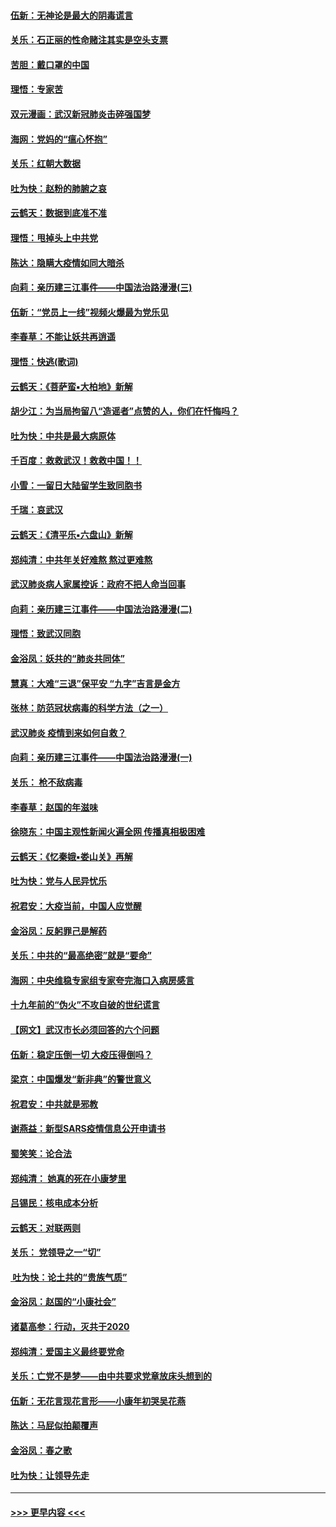 #### [伍新：无神论是最大的阴毒谎言](../pages/nsc993/n11846129.md?t=02060922) 
#### [关乐：石正丽的性命赌注其实是空头支票](../pages/nsc993/n11846109.md?t=02060922) 
#### [苦胆：戴口罩的中国](../pages/nsc993/n11845576.md?t=02060922) 
#### [理悟：专家苦](../pages/nsc993/n11845564.md?t=02060922) 
#### [双元漫画：武汉新冠肺炎击碎强国梦](../pages/nsc993/n11843320.md?t=02060922) 
#### [海网：党妈的“瘟心怀抱”](../pages/nsc993/n11840740.md?t=02060922) 
#### [关乐：红朝大数据](../pages/nsc993/n11840675.md?t=02060922) 
#### [吐为快：赵粉的肺腑之哀](../pages/nsc993/n11840618.md?t=02060922) 
#### [云鹤天：数据到底准不准](../pages/nsc993/n11840325.md?t=02060922) 
#### [理悟：甩掉头上中共党](../pages/nsc993/n11838826.md?t=02060922) 
#### [陈达：隐瞒大疫情如同大暗杀](../pages/nsc993/n11838771.md?t=02060922) 
#### [向莉：亲历建三江事件——中国法治路漫漫(三)](../pages/nsc993/n11831825.md?t=02060922) 
#### [伍新：“党员上一线”视频火爆最为党乐见](../pages/nsc993/n11838200.md?t=02060922) 
#### [李春草：不能让妖共再逍遥](../pages/nsc993/n11838102.md?t=02060922) 
#### [理悟：快逃(歌词)](../pages/nsc993/n11838083.md?t=02060922) 
#### [云鹤天：《菩萨蛮▪大柏地》新解](../pages/nsc993/n11838059.md?t=02060922) 
#### [胡少江：为当局拘留八“造谣者”点赞的人，你们在忏悔吗？](../pages/nsc993/n11836801.md?t=02060922) 
#### [吐为快：中共是最大病原体](../pages/nsc993/n11836748.md?t=02060922) 
#### [千百度：救救武汉！救救中国！！](../pages/nsc993/n11836145.md?t=02060922) 
#### [小雪：一留日大陆留学生致同胞书](../pages/nsc993/n11834624.md?t=02060922) 
#### [千瑞：哀武汉](../pages/nsc993/n11833647.md?t=02060922) 
#### [云鹤天：《清平乐▪六盘山》新解](../pages/nsc993/n11833611.md?t=02060922) 
#### [郑纯清：中共年关好难熬 熬过更难熬](../pages/nsc993/n11833489.md?t=02060922) 
#### [武汉肺炎病人家属控诉：政府不把人命当回事](../pages/nsc993/n11833205.md?t=02060922) 
#### [向莉：亲历建三江事件——中国法治路漫漫(二)](../pages/nsc993/n11829102.md?t=02060922) 
#### [理悟：致武汉同胞](../pages/nsc993/n11831522.md?t=02060922) 
#### [金浴凤：妖共的“肺炎共同体”](../pages/nsc993/n11829448.md?t=02060922) 
#### [慧真：大难“三退”保平安 “九字”吉言是金方](../pages/nsc993/n11829501.md?t=02060922) 
#### [张林：防范冠状病毒的科学方法（之一）](../pages/nsc993/n11828618.md?t=02060922) 
#### [武汉肺炎 疫情到来如何自救？](../pages/nsc993/n11827632.md?t=02060922) 
#### [向莉：亲历建三江事件——中国法治路漫漫(一)](../pages/nsc993/n11827190.md?t=02060922) 
#### [关乐： 枪不敌病毒](../pages/nsc993/n11826746.md?t=02060922) 
#### [李春草：赵国的年滋味](../pages/nsc993/n11826321.md?t=02060922) 
#### [徐晓东：中国主观性新闻火遍全网 传播真相极困难](../pages/nsc993/n11826508.md?t=02060922) 
#### [云鹤天：《忆秦娥▪娄山关》再解](../pages/nsc993/n11824682.md?t=02060922) 
#### [吐为快：党与人民异忧乐](../pages/nsc993/n11824660.md?t=02060922) 
#### [祝君安：大疫当前，中国人应觉醒](../pages/nsc993/n11821946.md?t=02060922) 
#### [金浴凤：反躬罪己是解药](../pages/nsc993/n11820280.md?t=02060922) 
#### [关乐：中共的“最高绝密”就是“要命”](../pages/nsc993/n11816946.md?t=02060922) 
#### [海网：中央维稳专家组专家夸完海口入病房感言](../pages/nsc993/n11815138.md?t=02060922) 
#### [十九年前的“伪火”不攻自破的世纪谎言](../pages/nsc993/n11813238.md?t=02060922) 
#### [【网文】武汉市长必须回答的六个问题](../pages/nsc993/n11813848.md?t=02060922) 
#### [伍新：稳定压倒一切 大疫压得倒吗？](../pages/nsc993/n11812634.md?t=02060922) 
#### [梁京：中国爆发“新非典”的警世意义](../pages/nsc993/n11812554.md?t=02060922) 
#### [祝君安：中共就是邪教](../pages/nsc993/n11812431.md?t=02060922) 
#### [谢燕益：新型SARS疫情信息公开申请书](../pages/nsc993/n11808840.md?t=02060922) 
#### [蜀笑笑：论合法](../pages/nsc993/n11808064.md?t=02060922) 
#### [郑纯清： 她真的死在小康梦里](../pages/nsc993/n11806623.md?t=02060922) 
#### [吕锡民：核电成本分析](../pages/nsc993/n11806284.md?t=02060922) 
#### [云鹤天：对联两则](../pages/nsc993/n11805957.md?t=02060922) 
#### [关乐： 党领导之一“切”](../pages/nsc993/n11804505.md?t=02060922) 
#### [ 吐为快：论土共的“贵族气质”](../pages/nsc993/n11804490.md?t=02060922) 
#### [金浴凤：赵国的“小康社会”](../pages/nsc993/n11804452.md?t=02060922) 
#### [诸葛高参：行动，灭共于2020](../pages/nsc993/n11804120.md?t=02060922) 
#### [郑纯清：爱国主义最终要党命](../pages/nsc993/n11802197.md?t=02060922) 
#### [关乐：亡党不是梦——由中共要求党章放床头想到的](../pages/nsc993/n11802156.md?t=02060922) 
#### [伍新：无花言现花言形——小康年初哭吴花燕](../pages/nsc993/n11800044.md?t=02060922) 
#### [陈达：马屁似拍颠覆声](../pages/nsc993/n11800010.md?t=02060922) 
#### [金浴凤：春之歌](../pages/nsc993/n11797687.md?t=02060922) 
#### [吐为快：让领导先走](../pages/nsc993/n11797512.md?t=02060922) 

----
#### [ >>> 更早内容 <<< ](../indexes/nsc993-earlier.md)
